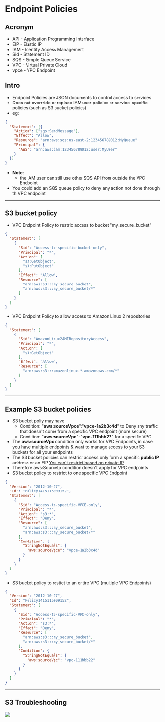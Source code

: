 # Endpoint Policies

## Acronym
* API - Application Programming Interface
* EIP - Elastic IP
* IAM - Identity Access Management
* Sid - Statement ID
* SQS - Simple Queue Service
* VPC - Virtual Private Cloud
* vpce - VPC Endpoint

## Intro
* Endpoint Policies are JSON documents to control access to services
* Does not overrride or replace IAM user policies or service-specific policies (such as S3 bucket policies)
* eg:
````json
{
  "Statement": [{
    "Action": ["sqs:SendMessage"],
    "Effect": "Allow",
    "Resource": "arn:aws:sqs:us-east-2:123456789012:MyQueue",
    "Principal": {
      "AWS": "arn:aws:iam:123456789012:user:MyUser"
    }
  }]
}
````
* **Note**: 
  * the IAM user can still use other SQS API from outside the VPC Endpoint
* You could add an SQS queue policy to deny any action not done through th VPC endpoint

---

## S3 bucket policy
* VPC Endpoint Policy to restric access to bucket "my_secure_bucket"
````json
{
  "Statement": [
    {
      "Sid": "Access-to-specific-bucket-only",
      "Principal": "*",
      "Action": [
        "s3:GetObject",
        "s3:PutObject"
      ],
      "Effect": "Allow",
      "Resource": [
        "arn:aws:s3:::my_secure_bucket",
        "arn:aws:s3:::my_secure_bucket/*"
      ]
    }
  ]
}
````
* VPC Endpoint Policy to allow access to Amazon Linux 2 repositories
````json
{
  "Statement": [
    {
      "Sid": "AmazonLinux2AMIRepositoryAccess",
      "Principal": "*",
      "Action": [
        "s3:GetObject"
      ],
      "Effect": "Allow",
      "Resource": [
        "arn:aws:s3:::amazonlinux.*.amazonaws.com/*"
      ]
    }
  ]
}
````

---

## Example S3 bucket policies
* S3 bucket poliy may have
  * Condition: "**aws:sourceVpce**":"**vpce-1a2b3c4d**" to Deny any traffic that doesn't come from a specific VPC endpoint (more secure)
  * Condition: "**aws:sourceVpc**": "**vpc-111bbb22**" for a specific VPC
* The **aws:sourceVpc** condition only works for VPC Endpoints, in case you have multiple endpoints & want to manage access to your S3 buckets for all your endpoints
* The S3 bucket policies can restrict access only form a specific **public IP** address or an EIP.<ins>You can't restrict based on private IP</ins>
* Therefore aws:SourceIp condition doesn't apply for VPC endpoints
* S3 bucket policy to restrict to one specific VPC Endpoint
````json
{
  "Version": "2012-10-17",
  "Id": "Policy1415115909152",
  "Statement": [
    {
      "Sid": "Access-to-specific-VPCE-only",
      "Principal": "*",
      "Action": "s3:*",
      "Effect": "Deny",
      "Resource": [
        "arn:aws:s3:::my_secure_bucket",
        "arn:aws:s3:::my_secure_bucket/*"
      ],
      "Condition": {
        "StringNotEquals": {
          "aws:sourceVpce": "vpce-1a2b3c4d"
        }
      }
    }
  ]
}
````
* S3 bucket policy to restict to an entire VPC (multiple VPC Endpoints)
````json
{
  "Version": "2012-10-17",
  "Id": "Policy1415115909152",
  "Statement": [
    {
      "Sid": "Access-to-specific-VPC-only",
      "Principal": "*",
      "Action": "s3:*",
      "Effect": "Deny",
      "Resource": [
        "arn:aws:s3:::my_secure_bucket",
        "arn:aws:s3:::my_secure_bucket/*"
      ],
      "Condition": {
        "StringNotEquals": {
          "aws:sourceVpc": "vpc-111bbb22"
        }
      }
    }
  ]
}
````

---

## S3 Troubleshooting
[<img src="https://i.imgur.com/8yODdJk.png">](https://i.imgur.com/8yODdJk.png)
